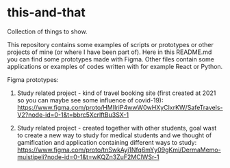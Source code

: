 # this-and-that
Collection of things to show.

This repository contains some examples of scripts or prototypes or other projects of mine (or where I have been part of).
Here in this README.md you can find some prototypes made with Figma. Other files contain some applications or examples of
codes written with for example React or Python.

Figma prototypes:
1. Study related project - kind of travel booking site (first created at 2021 so you can maybe see
some influence of covid-19):
https://www.figma.com/proto/HMIIriP4wwW0wHXyCIxrKW/SafeTravels-V2?node-id=0-1&t=bbrc5XcrlftBu3SX-1

2. Study related project - created together with other students, goal wast to create a new way to study
for medical students and we thought of gamification and application containing different ways to study:
https://www.figma.com/proto/tnSwkAyj1Nfq6mYy09gKmi/DermaMemo-muistipeli?node-id=0-1&t=wKQZn3ZuF2MClWSr-1

